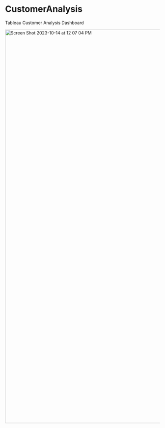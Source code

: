 # CustomerAnalysis
Tableau Customer Analysis Dashboard

<img width="1280" alt="Screen Shot 2023-10-14 at 12 07 04 PM" src="https://github.com/castrostephano/CustomerAnalysis/assets/52759459/92c60ed7-9fc8-48e2-9be3-982e8a8e1ff4">
